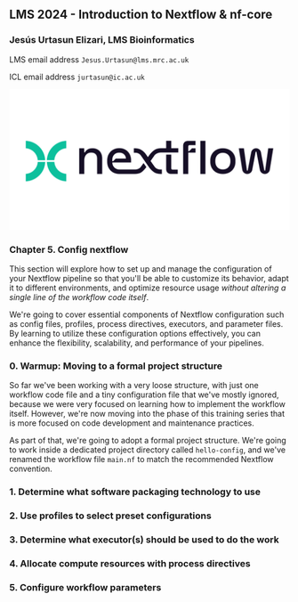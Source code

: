 ## LMS 2024 - Introduction to Nextflow & nf-core

### Jesús Urtasun Elizari, LMS Bioinformatics

LMS email address `Jesus.Urtasun@lms.mrc.ac.uk`

ICL email address `jurtasun@ic.ac.uk`

<img src="/readme_figures/nextflow-logo.png">

### Chapter 5. Config nextflow

This section will explore how to set up and manage the configuration of your Nextflow pipeline so that you'll be able to customize its behavior, adapt it to different environments, and optimize resource usage *without altering a single line of the workflow code itself*.

We're going to cover essential components of Nextflow configuration such as config files, profiles, process directives, executors, and parameter files. By learning to utilize these configuration options effectively, you can enhance the flexibility, scalability, and performance of your pipelines.

### 0. Warmup: Moving to a formal project structure

So far we've been working with a very loose structure, with just one workflow code file and a tiny configuration file that we've mostly ignored, because we were very focused on learning how to implement the workflow itself. However, we're now moving into the phase of this training series that is more focused on code development and maintenance practices.

As part of that, we're going to adopt a formal project structure. We're going to work inside a dedicated project directory called `hello-config`, and we've renamed the workflow file `main.nf` to match the recommended Nextflow convention.

### 1. Determine what software packaging technology to use

### 2. Use profiles to select preset configurations

### 3. Determine what executor(s) should be used to do the work

### 4. Allocate compute resources with process directives

### 5. Configure workflow parameters